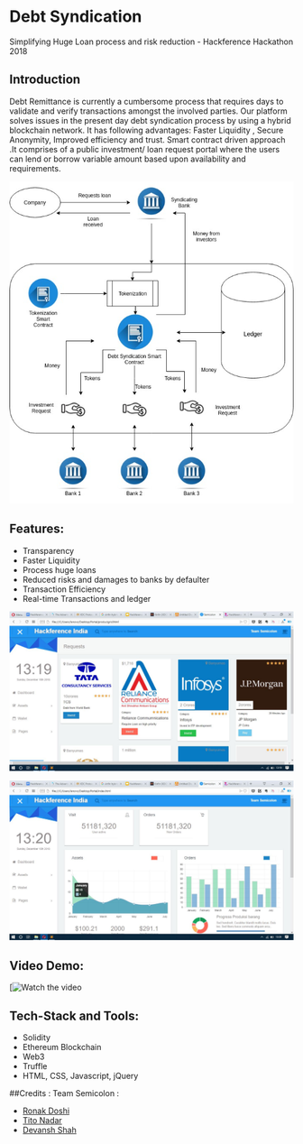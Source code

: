 # Debt Syndication

Simplifying Huge Loan process and risk reduction - Hackference Hackathon 2018

## Introduction
Debt Remittance is currently a cumbersome process that requires days to validate and verify transactions amongst the involved parties. Our platform solves issues in the present day debt syndication process by using a hybrid blockchain network. It has following advantages: Faster  Liquidity , Secure Anonymity, Improved efficiency and trust. Smart contract driven approach .It comprises of a public investment/ loan request portal where the users can lend or borrow variable amount based upon availability and requirements.

![Architecture Diagram](Screenshots/Architecture.jpg)


## Features:

* Transparency
* Faster Liquidity
* Process huge loans
* Reduced risks and damages to banks by defaulter
* Transaction Efficiency
* Real-time Transactions and ledger

![Web Portal](Screenshots/page1.JPG)


![Analaysis](Screenshots/admindashboard.JPG)

## Video Demo:

[![Watch the video](https://drive.google.com/file/d/16s3O91uQQqMBbdAQd3gGbVvEx5zw1G3_)

## Tech-Stack and Tools:

* Solidity
* Ethereum Blockchain
* Web3
* Truffle
* HTML, CSS, Javascript, jQuery


##Credits :
Team Semicolon :
* [Ronak Doshi](https://www.github.com/Ronak-59)
* [Tito Nadar](https://www.github.com/TitoNadar)
* [Devansh Shah](https://www.github.com/dnssh)

